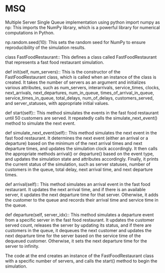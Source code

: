 # MSQ
Multiple Server Single Queue implementation using python
import numpy as np: This imports the NumPy library, which is a powerful library for numerical computations in Python.

np.random.seed(10): This sets the random seed for NumPy to ensure reproducibility of the simulation results.

class FastFoodRestaurant:: This defines a class called FastFoodRestaurant that represents a fast food restaurant simulation.

def init(self, num_servers):: This is the constructor of the FastFoodRestaurant class, which is called when an instance of the class is created. It takes the number of servers as an argument and initializes various attributes, such as num_servers, interarrivals, service_times, clocks, next_arrivals, next_departures, num_in_queue, times_of_arrival_in_queue, service_times_in_queue, total_delays, num_of_delays, customers_served, and server_statuses, with appropriate initial values.

def start(self):: This method simulates the events in the fast food restaurant until 50 customers are served. It repeatedly calls the simulate_next_event() method to simulate the next event.

def simulate_next_event(self):: This method simulates the next event in the fast food restaurant. It determines the next event (either an arrival or a departure) based on the minimum of the next arrival times and next departure times, and updates the simulation clock accordingly. It then calls the appropriate methods arrival() or departure() based on the event type, and updates the simulation state and attributes accordingly. Finally, it prints the current status of the simulation, such as server statuses, number of customers in the queue, total delay, next arrival time, and next departure times.

def arrival(self):: This method simulates an arrival event in the fast food restaurant. It updates the next arrival time, and if there is an available server, it updates the next departure time for that server. Otherwise, it adds the customer to the queue and records their arrival time and service time in the queue.

def departure(self, server_idx):: This method simulates a departure event from a specific server in the fast food restaurant. It updates the customer served count, releases the server by updating its status, and if there are customers in the queue, it dequeues the next customer and updates the next departure time for the server based on the service time of the dequeued customer. Otherwise, it sets the next departure time for the server to infinity.

The code at the end creates an instance of the FastFoodRestaurant class with a specific number of servers, and calls the start() method to begin the simulation.
